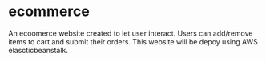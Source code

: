 # ecommerce
An ecoomerce website created to let user interact. Users can add/remove items to cart and submit their orders. This website will be depoy using AWS elascticbeanstalk. 

